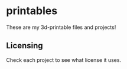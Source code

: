 # printables

These are my 3d-printable files and projects!


## Licensing

Check each project to see what license it uses.
